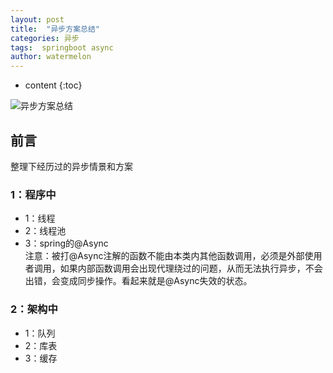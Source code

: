 ```yaml
---
layout: post
title:  "异步方案总结"
categories: 异步
tags:  springboot async
author: watermelon
---
```

* content
{:toc}

![异步方案总结](https://wx3.sinaimg.cn/mw1024/005xB1vLly1fylci0o961j30k00b9wfi.jpg)
## 前言
整理下经历过的异步情景和方案






### 1：程序中
* 1：线程
* 2：线程池
* 3：spring的@Async  
注意：被打@Async注解的函数不能由本类内其他函数调用，必须是外部使用者调用，如果内部函数调用会出现代理绕过的问题，从而无法执行异步，不会出错，会变成同步操作。看起来就是@Async失效的状态。

### 2：架构中
* 1：队列
* 2：库表
* 3：缓存






